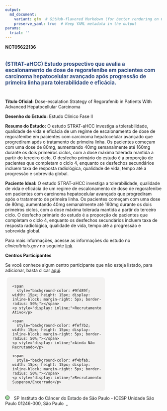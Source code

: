 ```yaml
---
output: 
  md_document:
    variant: gfm  # GitHub-flavored Markdown (for better rendering on GitHub)
    preserve_yaml: true  # Keep YAML metadata in the output
params:
  trial: ''
---
```


**NCT05622136**

<div style="padding: 5px 5px 5px 0px; font-size: 1.20em; font-weight: bold; color: #2E4A7F; text-align: left; margin-bottom: 20px">

(STRAT-aHCC) Estudo prospectivo que avalia a escalonamento de dose de
regorafenibe em pacientes com carcinoma hepatocelular avançado após
progressão de primeira linha para tolerabilidade e eficácia.

</div>

**Título Oficial:** Dose-escalation Strategy of Regorafenib in Patients
With Advanced Hepatocellular Carcinoma

**Desenho do Estudo:** Estudo Clinico Fase II

**Resumo do Estudo:** O estudo STRAT-aHCC investiga a tolerabilidade,
qualidade de vida e eficácia de um regime de escalonamento de dose de
regorafenibe em pacientes com carcinoma hepatocelular avançado que
progrediram após o tratamento de primeira linha. Os pacientes começam
com uma dose de 80mg, aumentando 40mg semanalmente até 160mg durante os
dois primeiros ciclos, com a dose máxima tolerada mantida a partir do
terceiro ciclo. O desfecho primário do estudo é a proporção de pacientes
que completam o ciclo 4, enquanto os desfechos secundários incluem taxa
de resposta radiológica, qualidade de vida, tempo até a progressão e
sobrevida global.

**Paciente Ideal:** O estudo STRAT-aHCC investiga a tolerabilidade,
qualidade de vida e eficácia de um regime de escalonamento de dose de
regorafenibe em pacientes com carcinoma hepatocelular avançado que
progrediram após o tratamento de primeira linha. Os pacientes começam
com uma dose de 80mg, aumentando 40mg semanalmente até 160mg durante os
dois primeiros ciclos, com a dose máxima tolerada mantida a partir do
terceiro ciclo. O desfecho primário do estudo é a proporção de pacientes
que completam o ciclo 4, enquanto os desfechos secundários incluem taxa
de resposta radiológica, qualidade de vida, tempo até a progressão e
sobrevida global.

Para mais informações, acesse as informações do estudo no
*clinicaltrials.gov* no seguinte
[link](https://clinicaltrials.gov/ct2/show/NCT05622136)

**Centros Participantes**

Se você conhece algum centro participante que não esteja listado, para
adicionar, basta clicar
[aqui](https://flazar.shinyapps.io/formsapp?study_nct_id=NCT05622136&location_id=N%2FA&location_full_name=N%2FA&form_type=Adicionar%20Centro%7D).

<div style="margin-bottom: 8px; margin-left: 5px; padding: 8px; max-width: 300px; background-color: #f3f2f1; border-radius: 8px;">

<div style="margin-left: 10px;">

    <span 
      style="background-color: #9fd89f; width: 15px; height: 15px; display: inline-block; margin-right: 5px; border-radius: 50%;"></span>
    <p style="display: inline;">Recrutamento Ativo</p>

</div>

<div style="margin-left: 10px;">

    <span 
      style="background-color: #fef7b2; width: 15px; height: 15px; display: inline-block; margin-right: 5px; border-radius: 50%;"></span>
    <p style="display: inline;">Ainda Não Recrutando</p>

</div>

<div style="margin-left: 10px;">

    <span 
      style="background-color: #f4bfab; width: 15px; height: 15px; display: inline-block; margin-right: 5px; border-radius: 50%;"></span>
    <p style="display: inline;">Recrutamento Suspenso/Encerrado</p>

</div>

</div>

<span style="border: 0.5px solid black; display: inline-block; width: 12px; height: 12px; border-radius: 50%; margin-right: 10px; padding-bottom: 0px; background-color: #9fd89f;"></span>
SP Instituto do Câncer do Estado de São Paulo - ICESP Unidade São Paulo
01246-000, São Paulo
<span style="color: #2E4A7F; margin-left: 2px; padding: 2px; background-color: #f3f2f1; border-radius: 8px; font-weight: 500; font-size: 0.6">[REPORTAR
ERRO](https://flazar.shinyapps.io/formsapp?study_nct_id=NCT05622136&location_id=ICESPINSTITUTODOCANCERDOESTADODESAOPAULOSAOPAULO01246000BRAZIL&location_full_name=Instituto%20do%20C%C3%A2ncer%20do%20Estado%20de%20S%C3%A3o%20Paulo%20-%20ICESP%20Unidade%20S%C3%A3o%20Paulo%2C%2001246-000%2C%20S%C3%A3o%20Paulo&form_type=Reportar%20Erro)</span>
